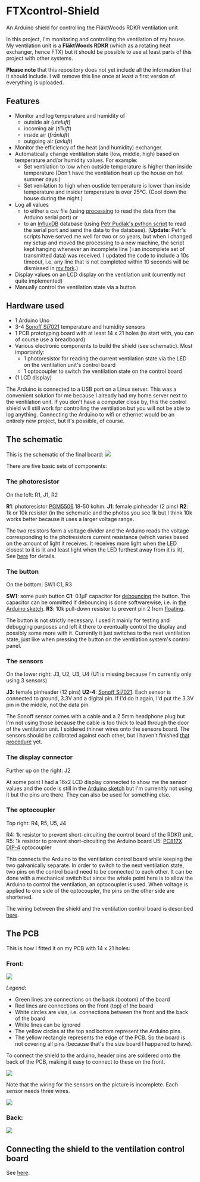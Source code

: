 # FTXcontrol-Shield
An Arduino shield for controlling the FläktWoods RDKR ventilation unit

In this project, I'm monitoring and controlling the ventilation of my house. My ventilation unit is a **FläktWoods RDKR** (which as a rotating heat exchanger, hence FTX) but it should be possible to use at least parts of this project with other systems.

**Please note** that this repository does not yet include all the information that it should include. I will remove this line once at least a first version of everything is uploaded.

## Features
* Monitor and log temperature and humidity of 
  * outside air (_uteluft_)
  * incoming air (_tilluft_)
  * inside air (_frånluft_)
  * outgoing air (_avluft_)
* Monitor the efficiency of the heat (and humidity) exchanger.
* Automatically change ventilation state (low, middle, high) based on temperature and/or humidity values. For example: 
  * Set ventilation to low when outside temperature is higher than inside temperature (Don't have the ventilation heat up the house on hot summer days.)
  * Set venilation to high when oustide temperature is lower than inside temperature and insider temperature is over 25°C. (Cool down the house during the night.)
* Log all values 
  * to either a csv file (using [processing](https://github.com/processing/processing) to read the data from the Arduino serial port) or
  * to an [InfluxDB](https://github.com/influxdata/influxdb) database (using [Petr Pudlak's python script](https://github.com/ppetr/arduino-influxdb) to read the serial port and send the data to the database). (**Update**: Petr's scripts have served me well for two or so years, but when I changed my setup and moved the processing to a new machine, the script kept hanging whenever an incomplete line (=an incomplete set of transmitted data) was received. I updated the code to include a 10s timeout, i.e. any line that is not completed within 10 seconds will be dismissed in [my fork](https://github.com/tophee/arduino-influxdb).)
* Display values on an LCD display on the ventilation unit (currently not quite implemented)
* Manually control the ventilation state via a button

## Hardware used
* 1 Arduino Uno
* 3-4 [Sonoff Si7021](https://www.itead.cc/wiki/Sonoff_Sensor_Si7021) temperature and humidity sensors
* 1 PCB prototyping board with at least 14 x 21 holes (to start with, you can of course use a breadboard)
* Various electronic components to build the shield (see schematic). Most importantly:
  * 1 photoresistor for reading the current ventilation state via the LED on the ventilation unit's control board
  * 1 optocoupler to switch the ventilation state on the control board
* (1 LCD display)

The Arduino is connected to a USB port on a Linux server. This was a convenient solution for me because I already had my home server next to the ventilation unit. If you don't have a computer close by, this the control shield will still work fpr controlling the ventilation but you will not be able to log anything. Connecting the Arduino to wifi or ethernet would be an entirely new project, but it's possible, of course.


## The schematic
This is the schematic of the final board:
![](/images/schematic.jpg)

There are five basic sets of components:

### The photoresistor 
On the left: R1, J1, R2

**R1**: photoresistor [PGM5506](https://www.electrokit.com/uploads/productfile/40850/ldr_en5cds.pdf) 18-50 kohm. 
**J1**: female pinheader (2 pins)
**R2**: 1k or 10k resistor (in the schematic and the photos you see 1k but I think 10k works better because it uses a larger voltage range.

The two resistors form a voltage divider and the Arduino reads the voltage corresponding to the photresistors current resistance (which varies based on the amount of light it receives. It receives more light when the LED closest to it is lit and least light when the LED furthest away from it is lit). See [here](https://github.com/tophee/FTXcontrol-Shield/blob/master/Shield_to_RDKR_interface.md) for details.


### The button
On the bottom: SW1 C1, R3

**SW1**: some push button
**C1**: 0.1µF capacitor for [debouncing](https://www.thegeekpub.com/246471/debouncing-a-switch-in-hardware-or-software/) the button. The capacitor can be ommitted if debouncing is done softwarewise, i.e. in [the Arduino sketch](https://github.com/tophee/FTXcontrol-Shield/blob/master/FTXcontrol-shield.ino).
**R3**: 10k pull-down resistor to prevent pin 2 from [floating](https://www.arduino.cc/en/Tutorial/DigitalPins).

The button is not strictly necessary. I used it mainly for testing and debugging purposes and left it there to eventually control the display and possibly some more with it. Currently it just switches to the next ventilation state, just like when pressing the button on the ventilation system's control panel.

### The sensors
On the lower right: J3, U2, U3, U4 (U1 is missing because I'm currently only using 3 sensors)

**J3**: female pinheader (12 pins)
**U2-4**: [Sonoff Si7021](https://www.itead.cc/wiki/Sonoff_Sensor_Si7021). Each sensor is connected to ground, 3.3V and a digital pin. If I'd do it again, I'd put the 3.3V pin in the middle, not the data pin.

The Sonoff sensor comes with a cable and a 2.5mm headphone plug but I'm not using those because the cable is too thick to lead through the door of the ventilation unit. I soldered thinner wires onto the sensors board. The sensors should be calibrated against each other, but I haven't finished [that procedure](https://thecavepearlproject.org/2016/03/05/ds18b20-calibration-we-finally-nailed-it/) yet.

### The display connector
Further up on the right: J2

At some point I had a 16x2 LCD display connected to show me the sensor values and the code is still in the [Arduino sketch](https://github.com/tophee/FTXcontrol-Shield/blob/master/FTXcontrol-shield.ino) but I'm currenltly not using it but the pins are there. They can also be used for something else.

### The optocoupler
Top right: R4, R5, U5, J4

R4: 1k resistor to prevent short-circuiting the control board of the RDKR unit.
R5: 1k resistor to prevent short-circuiting the Arduino board
U5: [PC817X DIP-4](https://www.electrokit.com/uploads/productfile/40300/sf-00061657.pdf) optocoupler

This connects the Arduino to the ventilation control board while keeping the two galvanically separate. In order to switch to the next ventilation state, two pins on the control board need to be connected to each other. It can be done with a mechanical switch but since the whole point here is to allow the Arduino to control the ventilation, an optocoupler is used. When voltage is applied to one side of the optocoupler, the pins on the other side are shortened.

The wiring between the shield and the ventilation control board is described [here](https://github.com/tophee/FTXcontrol-Shield/blob/master/Shield_to_RDKR_interface.md).

## The PCB

This is how I fitted it on my PCB with 14 x 21 holes:

### Front:

![](/images/board_front.jpg)

_Legend:_
* Green lines are connections on the back (bootom) of the board
* Red lines are connections on the front (top) of the board
* White circles are vias, i.e. connections between the front and the back of the board
* White lines can be ignored
* The yellow circles at the top and bottom represent the Arduino pins.
* The yellow rectangle represents the edge of the PCB. So the board is not covering all pins (because that's the size board I happened to have).

To connect the shield to the arduino, header pins are soldered onto the back of the PCB, making it easy to connect to these on the front.

![](/images/board_photo1.jpg)

Note that the wiring for the sensors on the picture is incomplete. Each sensor needs three wires.

![](/images/board_photo2.jpg)

### Back:
![](/images/board_back.jpg)

## Connecting the shield to the ventilation control board
See [here](https://github.com/tophee/FTXcontrol-Shield/blob/master/Shield_to_RDKR_interface.md).



